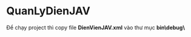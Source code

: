 # QuanLyDienJAV
Để chạy project thì copy file <b>DienVienJAV.xml</b> vào thư mục <b>bin\\debug\\</b>
